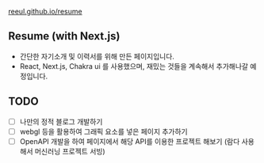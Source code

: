 [reeul.github.io/resume](https://reeul.github.io/resume)

## Resume (with Next.js)

- 간단한 자기소개 및 이력서를 위해 만든 페이지입니다.
- React, Next.js, Chakra ui 를 사용했으며, 재밌는 것들을 계속해서 추가해나갈 예정입니다.

## TODO
- [ ] 나만의 정적 블로그 개발하기
- [ ] webgl 등을 활용하여 그래픽 요소를 넣은 페이지 추가하기
- [ ] OpenAPI 개발을 하여 페이지에서 해당 API를 이용한 프로젝트 해보기 (람다 사용해서 머신러닝 프로젝트 서빙)
